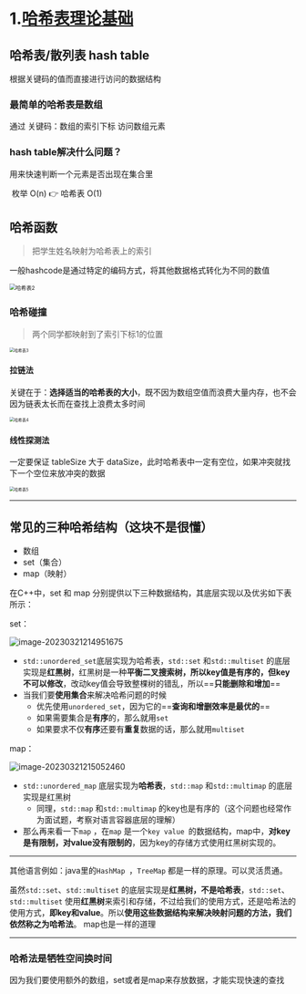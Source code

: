 # 1.[哈希表理论基础](https://www.programmercarl.com/%E5%93%88%E5%B8%8C%E8%A1%A8%E7%90%86%E8%AE%BA%E5%9F%BA%E7%A1%80.html)



## 哈希表/散列表 hash table

根据关键码的值而直接进行访问的数据结构



### 最简单的哈希表是数组

通过 关键码：数组的索引下标 访问数组元素



### hash table解决什么问题？

用来快速判断一个元素是否出现在集合里

​	枚举 O(n) 👉 哈希表 O(1)



## 哈希函数

> 把学生姓名映射为哈希表上的索引

一般hashcode是通过特定的编码方式，将其他数据格式转化为不同的数值

<img src="https://code-thinking-1253855093.file.myqcloud.com/pics/2021010423484818.png" alt="哈希表2" style="zoom:67%;" />

### 哈希碰撞

>  两个同学都映射到了索引下标1的位置

<img src="https://code-thinking-1253855093.file.myqcloud.com/pics/2021010423494884.png" alt="哈希表3" style="zoom: 50%;" />

#### 拉链法

关键在于：**选择适当的哈希表的大小**，既不因为数组空值而浪费大量内存，也不会因为链表太长而在查找上浪费太多时间

<img src="https://code-thinking-1253855093.file.myqcloud.com/pics/20210104235015226.png" alt="哈希表4" style="zoom:50%;" />

#### 线性探测法

一定要保证 tableSize 大于 dataSize，此时哈希表中一定有空位，如果冲突就找下一个空位来放冲突的数据

<img src="https://code-thinking-1253855093.file.myqcloud.com/pics/20210104235109950.png" alt="哈希表5" style="zoom:50%;" />

---



## 常见的三种哈希结构（这块不是很懂）

- 数组
- set（集合）
- map（映射）

在C++中，set 和 map 分别提供以下三种数据结构，其底层实现以及优劣如下表所示：

set：

![image-20230321214951675](F:/lifeProject/algorithm_learning/%E4%BB%A3%E7%A0%81%E9%9A%8F%E6%83%B3%E5%BD%95/3.%E5%93%88%E5%B8%8C%E8%A1%A8/images/1.png)

- `std::unordered_set`底层实现为哈希表，`std::set` 和`std::multiset` 的底层实现是**红黑树**，红黑树是一种**平衡二叉搜索树，所以key值是有序的，但key不可以修改**，改动key值会导致整棵树的错乱，所以==**只能删除和增加**==
- 当我们要**使用集合**来解决哈希问题的时候
  - 优先使用`unordered_set`，因为它的==**查询和增删效率是最优的**==
  - 如果需要集合是**有序**的，那么就用`set`
  - 如果要求不仅**有序**还要有**重复**数据的话，那么就用`multiset`



map：

![image-20230321215052460](F:/lifeProject/algorithm_learning/%E4%BB%A3%E7%A0%81%E9%9A%8F%E6%83%B3%E5%BD%95/3.%E5%93%88%E5%B8%8C%E8%A1%A8/images/2.png)

- `std::unordered_map` 底层实现为**哈希表**，`std::map` 和`std::multimap` 的底层实现是红黑树
  - 同理，`std::map` 和`std::multimap` 的key也是有序的（这个问题也经常作为面试题，考察对语言容器底层的理解）
- 那么再来看一下`map` ，在`map` 是一个`key value `的数据结构，map中，**对key是有限制，对value没有限制的**，因为key的存储方式使用红黑树实现的。

---

其他语言例如：java里的`HashMap `，`TreeMap` 都是一样的原理。可以灵活贯通。

虽然`std::set`、`std::multiset` 的底层实现是**红黑树，不是哈希表**，`std::set`、`std::multiset` 使用**红黑树**来索引和存储，不过给我们的使用方式，还是哈希法的使用方式，**即key和value**。所以**使用这些数据结构来解决映射问题的方法，我们依然称之为哈希法**。 map也是一样的道理

---



### 哈希法是牺牲空间换时间

因为我们要使用额外的数组，set或者是map来存放数据，才能实现快速的查找